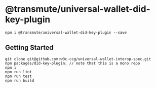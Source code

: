 # @transmute/universal-wallet-did-key-plugin

```
npm i @transmute/universal-wallet-did-key-plugin --save
```

## Getting Started

```
git clone git@github.com:w3c-ccg/universal-wallet-interop-spec.git
npm packages/did-key-plugin; // note that this is a mono repo
npm i
npm run lint
npm run test
npm run build
```
